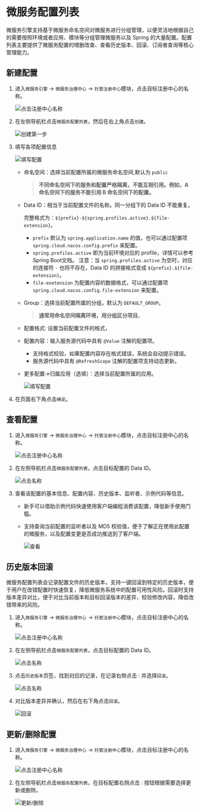 # 微服务配置列表

微服务引擎支持基于微服务命名空间对微服务进行分组管理，以便灵活地根据自己的需要按照环境或者应用、模块等分组管理微服务以及 Spring 的大量配置。配置列表主要提供了微服务配置的增删改查、查看历史版本、回滚、订阅者查询等核心管理能力。

## 新建配置

1. 进入`微服务引擎` -> `微服务治理中心` -> `托管注册中心`模块，点击目标注册中心的名称。

    ![点击注册中心名称](https://docs.daocloud.io/daocloud-docs-images/docs/skoala/registry/managed/imgs/config01.png)

2. 在左侧导航栏点击`微服务配置列表`，然后在右上角点击`创建`。

    ![创建第一步](https://docs.daocloud.io/daocloud-docs-images/docs/skoala/registry/managed/imgs/config02.png)

3. 填写各项配置信息

    ![填写配置](https://docs.daocloud.io/daocloud-docs-images/docs/skoala/registry/managed/imgs/config03.png)

    - 命名空间：选择当前配置所属的微服务命名空间,默认为 `public`

        > **不同命名空间下的服务和配置严格隔离，不能互相引用。例如，A 命名空间下的服务不能引用 B 命名空间下的配置。**

    - Data ID：相当于当前配置文件的名称。同一分组下的 Data ID 不能重复。

        完整格式为：`${prefix}-${spring.profiles.active}.${file-extension}`。

        - `prefix` 默认为 `spring.application.name` 的值，也可以通过配置项 `spring.cloud.nacos.config.prefix` 来配置。
        - `spring.profiles.active` 即为当前环境对应的 profile，详情可以参考 Spring Boot文档。 注意：当 `spring.profiles.active` 为空时，对应的连接符 `-` 也将不存在，Data ID 的拼接格式变成 `${prefix}.${file-extension}`。
        - `file-exetension` 为配置内容的数据格式，可以通过配置项 `spring.cloud.nacos.config.file-extension` 来配置。

    - Group：选择当前配置所属的分组，默认为 `DEFAULT_GROUP`。

        > **通常用命名空间隔离环境，用分组区分项目**。

    - 配置格式: 设置当前配置文件的格式，

    - 配置内容：输入服务源代码中具有 `@Value` 注解的配置项。

        - 支持格式校验，如果配置内容存在格式错误，系统会自动提示错误。
        - 服务源代码中具有 `@RefreshScope` 注解的配置项支持动态更新。

    - 更多配置->归属应用（选填）：选择当前配置所属的应用。

        ![填写配置](https://docs.daocloud.io/daocloud-docs-images/docs/skoala/registry/managed/imgs/config04.png)

4. 在页面右下角点击`确定`。

## 查看配置

1. 进入`微服务引擎` -> `微服务治理中心` -> `托管注册中心`模块，点击目标注册中心的名称。

    ![点击注册中心名称](https://docs.daocloud.io/daocloud-docs-images/docs/skoala/registry/managed/imgs/config01.png)

2. 在左侧导航栏点击`微服务配置列表`，点击目标配置的 Data ID。

    ![点击名称](https://docs.daocloud.io/daocloud-docs-images/docs/skoala/registry/managed/imgs/config05.png)

3. 查看该配置的基本信息、配置内容、历史版本、监听者、示例代码等信息。

    - 新手可以借助示例代码快速使用客户端编程消费该配置，降低新手使用门槛。
    - 支持查询当前配置的监听者以及 MD5 校验值，便于了解正在使用此配置的微服务，以及配置变更是否成功推送到了客户端。

        ![查看](https://docs.daocloud.io/daocloud-docs-images/docs/skoala/registry/managed/imgs/config06.png)

## 历史版本回滚

微服务配置列表会记录配置文件的历史版本，支持一键回滚到特定的历史版本，便于用户在改错配置时快速恢复，降低微服务系统中的配置可用性风险。回滚时支持版本差异对比，便于对比当前版本和目标回滚版本的差异，校验修改内容，降低改错带来的风险。

1. 进入`微服务引擎` -> `微服务治理中心` -> `托管注册中心`模块，点击目标注册中心的名称。

    ![点击注册中心名称](https://docs.daocloud.io/daocloud-docs-images/docs/skoala/registry/managed/imgs/config01.png)

2. 在左侧导航栏点击`微服务配置列表`，点击目标配置的 Data ID。

    ![点击名称](https://docs.daocloud.io/daocloud-docs-images/docs/skoala/registry/managed/imgs/config05.png)

3. 点击`历史版本`页签，找到对应的记录，在记录右侧点击 `ⵗ` 并选择`回滚`。

    ![点击名称](https://docs.daocloud.io/daocloud-docs-images/docs/skoala/registry/managed/imgs/config07.png)

4. 对比版本差异并确认，然后在右下角点击`回滚`。

    ![回滚](https://docs.daocloud.io/daocloud-docs-images/docs/skoala/registry/managed/imgs/config08.png)

## 更新/删除配置

1. 进入`微服务引擎` -> `微服务治理中心` -> `托管注册中心`模块，点击目标注册中心的名称。

    ![点击注册中心名称](https://docs.daocloud.io/daocloud-docs-images/docs/skoala/registry/managed/imgs/config01.png)

2. 在左侧导航栏点击`微服务配置列表`，在目标配置右侧点击 `ⵗ` 按钮根据需要选择更新或删除。

    ![更新/删除](https://docs.daocloud.io/daocloud-docs-images/docs/skoala/registry/managed/imgs/config07.png)

